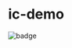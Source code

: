 # ic-demo

![badge](https://img.shields.io/endpoint?url=https://gist.githubusercontent.com/rshade/ac7574d29a44bd14994f60dd3e954247/raw/infracost-badge.json)
